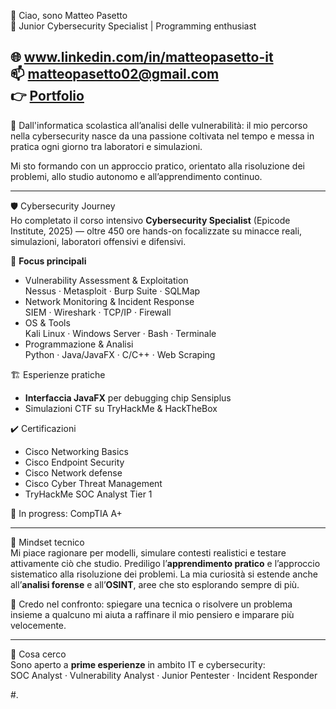 👋 Ciao, sono Matteo Pasetto  
🔐 Junior Cybersecurity Specialist | Programming enthusiast

🌐 www.linkedin.com/in/matteopasetto-it  
📫 matteopasetto02@gmail.com  
👉 [Portfolio](https://github.com/matteo211/Portfolio_Epicode)
---

🎯 Dall'informatica scolastica all’analisi delle vulnerabilità: il mio percorso nella cybersecurity nasce da una passione coltivata nel tempo e messa in pratica ogni giorno tra laboratori e simulazioni.

Mi sto formando con un approccio pratico, orientato alla risoluzione dei problemi, allo studio autonomo e all’apprendimento continuo.

---

🛡 Cybersecurity Journey  
Ho completato il corso intensivo **Cybersecurity Specialist** (Epicode Institute, 2025) — oltre 450 ore hands-on focalizzate su minacce reali, simulazioni, laboratori offensivi e difensivi.

📌 **Focus principali**  
- Vulnerability Assessment & Exploitation  
  Nessus · Metasploit · Burp Suite · SQLMap  
- Network Monitoring & Incident Response  
  SIEM · Wireshark · TCP/IP · Firewall  
- OS & Tools  
  Kali Linux · Windows Server · Bash · Terminale  
- Programmazione & Analisi  
  Python · Java/JavaFX · C/C++ · Web Scraping

🏗 Esperienze pratiche  
- **Interfaccia JavaFX** per debugging chip Sensiplus  
- Simulazioni CTF su TryHackMe & HackTheBox  

✔️ Certificazioni  
- Cisco Networking Basics
- Cisco Endpoint Security
- Cisco Network defense
- Cisco Cyber Threat Management
- TryHackMe SOC Analyst Tier 1

🚧 In progress: CompTIA A+ 


---

🧠 Mindset tecnico  
Mi piace ragionare per modelli, simulare contesti realistici e testare attivamente ciò che studio. Prediligo l’**apprendimento pratico** e l’approccio sistematico alla risoluzione dei problemi. La mia curiosità si estende anche all’**analisi forense** e all’**OSINT**, aree che sto esplorando sempre di più.

👥 Credo nel confronto: spiegare una tecnica o risolvere un problema insieme a qualcuno mi aiuta a raffinare il mio pensiero e imparare più velocemente.

---

🎯 Cosa cerco  
Sono aperto a **prime esperienze** in ambito IT e cybersecurity:  
SOC Analyst · Vulnerability Analyst · Junior Pentester · Incident Responder

#.
